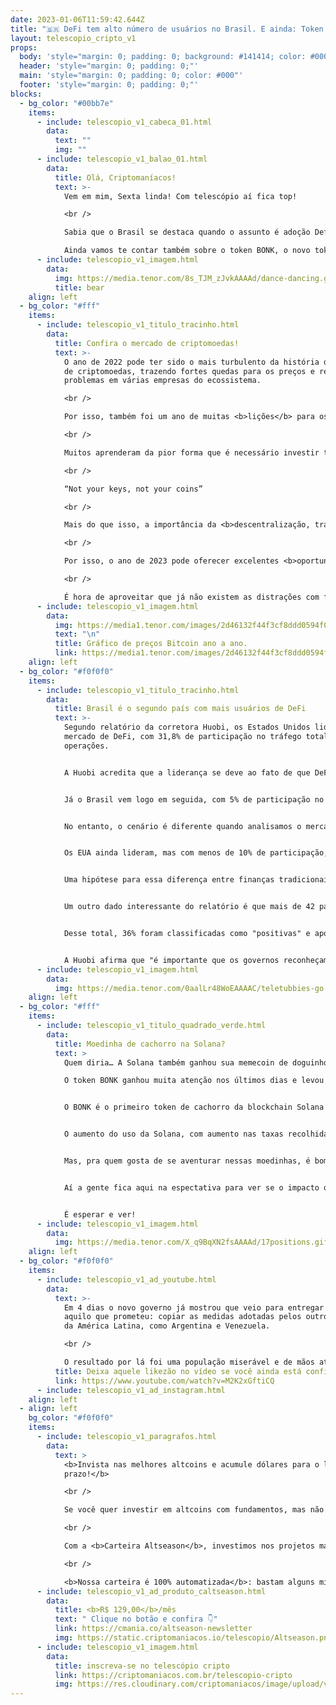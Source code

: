 ```yaml
---
date: 2023-01-06T11:59:42.644Z
title: "🇧🇷 DeFi tem alto número de usuários no Brasil. E ainda: Token BONK 🐶🦴"
layout: telescopio_cripto_v1
props:
  body: 'style="margin: 0; padding: 0; background: #141414; color: #000"'
  header: 'style="margin: 0; padding: 0;"'
  main: 'style="margin: 0; padding: 0; color: #000"'
  footer: 'style="margin: 0; padding: 0;"'
blocks:
  - bg_color: "#00bb7e"
    items:
      - include: telescopio_v1_cabeca_01.html
        data:
          text: ""
          img: ""
      - include: telescopio_v1_balao_01.html
        data:
          title: Olá, Criptomaníacos!
          text: >-
            Vem em mim, Sexta linda! Com telescópio aí fica top!

            <br />

            Sabia que o Brasil se destaca quando o assunto é adoção Defi?

            Ainda vamos te contar também sobre o token BONK, o novo token de doguinho da  Solana.
      - include: telescopio_v1_imagem.html
        data:
          img: https://media.tenor.com/8s_TJM_zJvkAAAAd/dance-dancing.gif
          title: bear
    align: left
  - bg_color: "#fff"
    items:
      - include: telescopio_v1_titulo_tracinho.html
        data:
          title: Confira o mercado de criptomoedas!
          text: >-
            O ano de 2022 pode ter sido o mais turbulento da história do mercado
            de criptomoedas, trazendo fortes quedas para os preços e revelando
            problemas em várias empresas do ecossistema.

            <br />

            Por isso, também foi um ano de muitas <b>lições</b> para os investidores de criptomoedas.

            <br />

            Muitos aprenderam da pior forma que é necessário investir tempo suficiente para cuidar de forma adequada das suas chaves privadas.

            <br />

            “Not your keys, not your coins”

            <br />

            Mais do que isso, a importância da <b>descentralização, transparência e auditabilidade</b> nunca esteve tão clara como agora e o ecossistema ainda tem muito para construir.

            <br />

            Por isso, o ano de 2023 pode oferecer excelentes <b>oportunidades</b> para os investidores que souberem se preparar.

            <br />

            É hora de aproveitar que já não existem as distrações com fotos de macacos negociando a milhões de reais ou a próxima moeda de cachorro que pode te deixar milionário, para entender quais projetos realmente são úteis e contribuem com o desenvolvimento do ecossistema cripto.
      - include: telescopio_v1_imagem.html
        data:
          img: https://media1.tenor.com/images/2d46132f44f3cf8ddd0594f0cecef6cd/tenor.gif?itemid=27332328
          text: "\n"
          title: Gráfico de preços Bitcoin ano a ano.
          link: https://media1.tenor.com/images/2d46132f44f3cf8ddd0594f0cecef6cd/tenor.gif?itemid=27332328
    align: left
  - bg_color: "#f0f0f0"
    items:
      - include: telescopio_v1_titulo_tracinho.html
        data:
          title: Brasil é o segundo país com mais usuários de DeFi
          text: >-
            Segundo relatório da corretora Huobi, os Estados Unidos lideram o
            mercado de DeFi, com 31,8% de participação no tráfego total de
            operações. 


            A Huobi acredita que a liderança se deve ao fato de que DeFi porque o setor se enraizou no país houve muito investimento formal em criptomoedas, o que atraiu muitas startups para o Vale do Silício e Nova York.


            Já o Brasil vem logo em seguida, com 5% de participação no mercado. O motivo pode ser porque o Brasil é o principal mercado de criptomoedas na América do Sul e muitos bancos e empresas de investimento estão oferecendo ou se preparando para oferecer serviços relacionados ao setor. Além disso, o lançamento de ETFs de DeFi  aumentou a conscientização sobre criptomoedas em geral.


            No entanto, o cenário é diferente quando analisamos o mercado de finanças centralizadas. 


            Os EUA ainda lideram, mas com menos de 10% de participação, e são seguidos por Coreia do Sul, Rússia, Turquia, Japão e Ucrânia. O Brasil fica em sétimo lugar, com 3% de participação. 


            Uma hipótese para essa diferença entre finanças tradicionais e descentralizadas é que os usuários de DeFi são mais profissionais e experientes.


            Um outro dado interessante do relatório é que mais de 42 países adotaram medidas regulatórias ou de orientação para a indústria de criptoativos, incluindo o setor de DeFi, em 2022. 


            Desse total, 36% foram classificadas como "positivas" e apoiam o crescimento da indústria, enquanto 32% foram "neutras" e apenas 32% foram "negativas" e restringem o uso de criptomoedas. 


            A Huobi afirma que "é importante que os governos reconheçam o valor e o potencial das criptomoedas e encontrem um equilíbrio entre regulamentação e inovação".
      - include: telescopio_v1_imagem.html
        data:
          img: https://media.tenor.com/0aalLr48WoEAAAAC/teletubbies-go-brazil.gif
    align: left
  - bg_color: "#fff"
    items:
      - include: telescopio_v1_titulo_quadrado_verde.html
        data:
          title: Moedinha de cachorro na Solana?
          text: >
            Quem diria… A Solana também ganhou sua memecoin de doguinho.

            O token BONK ganhou muita atenção nos últimos dias e levou o crédito pela recuperação recente do preço da SOL. 


            O BONK é o primeiro token de cachorro da blockchain Solana e foi distribuído em um airdrop para usuários da rede com a missão de remover a economia tóxica dos tokens vinculados à FTX. O airdrop resultou em mais de US$ 20 milhões em volume de negociação.


            O aumento do uso da Solana, com aumento nas taxas recolhidas e no número de usuários ativos diários, pode ser um sinal de que a blockchain tem uma chance de prosperar, como o cofundador do Ethereum, Vitalik Buterin, deseja. 


            Mas, pra quem gosta de se aventurar nessas moedinhas, é bom estar sempre atento: na manhã do dia 6 de janeiro o preço do ativo já tinha caído mais de 50% nas últimas 24 horas.


            Aí a gente fica aqui na espectativa para ver se o impacto que o BONK causou na rede vai ser o suficiente para uma melhora de cenário mais duradoura ou se esses hypes estão durando cada vez menos tempo… 


            É esperar e ver!
      - include: telescopio_v1_imagem.html
        data:
          img: https://media.tenor.com/X_q9BqXN2fsAAAAd/17positions.gif
    align: left
  - bg_color: "#f0f0f0"
    items:
      - include: telescopio_v1_ad_youtube.html
        data:
          text: >-
            Em 4 dias o novo governo já mostrou que veio para entregar tudo
            aquilo que prometeu: copiar as medidas adotadas pelos outros países
            da América Latina, como Argentina e Venezuela. 

            <br />

            O resultado por lá foi uma população miserável e de mãos atadas. Não espere pelo pior... PROTEJA-SE! 
          title: Deixa aquele likezão no vídeo se você ainda está confiante no BTC!
          link: https://www.youtube.com/watch?v=M2K2xGftiCQ
      - include: telescopio_v1_ad_instagram.html
    align: left
  - align: left
    bg_color: "#f0f0f0"
    items:
      - include: telescopio_v1_paragrafos.html
        data:
          text: >
            <b>Invista nas melhores altcoins e acumule dólares para o longo
            prazo!</b>

            <br />

            Se você quer investir em altcoins com fundamentos, mas não sabe como avaliar os projetos e não consegue acertar os preços de entrada, temos a solução pra você.

            <br />

            Com a <b>Carteira Altseason</b>, investimos nos projetos mais promissores para o longo prazo, como Ethereum, Aave, Polygon e outros, aproveitando os melhores preços!

            <br />

            <b>Nossa carteira é 100% automatizada</b>: bastam alguns minutos para configurá-la e deixá-la rebalancear os seus ativos — não temos acesso aos seus fundos, podemos apenas rebalancear o seu portfólio.
      - include: telescopio_v1_ad_produto_caltseason.html
        data:
          title: <b>R$ 129,00</b>/mês
          text: " Clique no botão e confira 👇"
          link: https://cmania.co/altseason-newsletter
          img: https://static.criptomaniacos.io/telescopio/Altseason.png
      - include: telescopio_v1_imagem.html
        data:
          title: inscreva-se no telescópio cripto
          link: https://criptomaniacos.com.br/telescopio-cripto
          img: https://res.cloudinary.com/criptomaniacos/image/upload/v1662133224/telescopio/inscreva-se-telescopio.png
---
```

